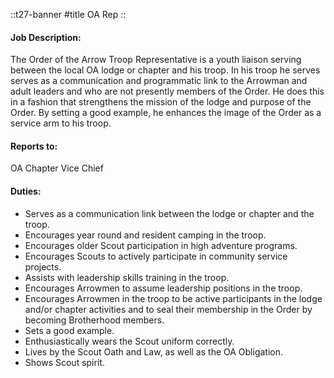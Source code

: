 
::t27-banner
#title
OA Rep
::

#### Job Description:
The Order of the Arrow Troop Representative is a youth liaison serving between the local OA lodge or chapter and his troop. In his troop he serves serves as a communication and programmatic link to the Arrowman and adult leaders and who are not presently members of the Order. He does this in a fashion that strengthens the mission of the lodge and purpose of the Order. By setting a good example, he enhances the image of the Order as a service arm to his troop.

#### Reports to:
OA Chapter Vice Chief

#### Duties:
- Serves as a communication link between the lodge or chapter and the troop.
- Encourages year round and resident camping in the troop.
- Encourages older Scout participation in high adventure programs.
- Encourages Scouts to actively participate in community service projects.
- Assists with leadership skills training in the troop.
- Encourages Arrowmen to assume leadership positions in the troop.
- Encourages Arrowmen in the troop to be active participants in the lodge and/or chapter activities and to seal their membership in the Order by becoming Brotherhood members.
- Sets a good example.
- Enthusiastically wears the Scout uniform correctly.
- Lives by the Scout Oath and Law, as well as the OA Obligation.
- Shows Scout spirit.